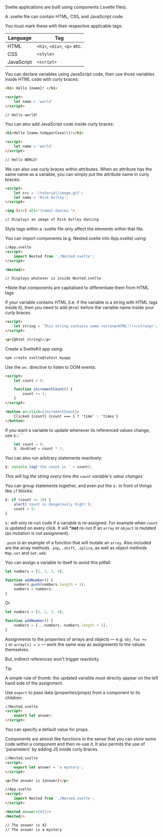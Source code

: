 
Svelte applications are built using components (.svelte files).

A .svelte file can contain HTML, CSS, and JavaScript code.

You must mark these with their respective applicable tags:

| Language | Tag                         |
| -------- | --------------------------- |
| HTML     | `<h1>`, `<div>`, `<p>` etc. |
| CSS      |             `<style>`                |
| JavaScript         |       `<script>`                      |

You can declare variables using JavaScript code, then use those variables inside HTML code with curly braces:

```html
<h1> Hello {name}! </h1>

<script>
	let name = 'world'
</script>

// Hello world!
```

You can also add JavaScript code inside curly braces:

```html
<h1>Hello {name.toUpperCase()}!</h1>

<script>
	let name = 'world'
</script>

// Hello WORLD!
```

We can also use curly braces within attributes. When an attribute has the same name as a variable, you can simply put the attribute name in curly braces:

```html
<script>
	let src = '/tutorial/image.gif';
	let name = 'Rick Astley';
</script>

<img {src} alt="{name} dances.">

// Displays an image of Rick Astley dancing
```

Style tags within a .svelte file only affect the elements within that file.

You can import components (e.g. Nested.svelte into App.svelte) using:

```html
//App.svelte
<script>
	import Nested from './Nested.svelte';
</script>

<Nested/>

// Displays whatever is inside Nested.svelte
```

*Note that components are capitalised to differentiate them from HTML tags

If your variable contains HTML (i.e. if the variable is a string with HTML tags inside it), then you need to add `@html` before the variable name inside your curly braces.

```html
<script>
	let string = `This string contains some <strong>HTML!!!</strong>`;
</script>

<p>{@html string}</p>
```

Create a SvelteKit app using:
```bash
npm create svelte@latest myapp
```

Use the `on:` directive to listen to DOM events:

```html
<script>
	let count = 0;

	function incrementCount() {
		count += 1;
	}
</script>

<button on:click={incrementCount}>
	Clicked {count} {count === 1 ? 'time' : 'times'}
</button>
```

If you want a variable to update whenever its referenced values change, use `$:`:
``
```js
	let count = 0;
	$: doubled = count * 2;
```

You can also run arbitrary statements reactively:

```js
$: console.log('the count is ' + count);
```

*This will log the string every time the `count` variable's value changes*

You can group statements together, and even put the  `$:` in front of things like `if` blocks:

```js
$: if (count >= 10) {
	alert('count is dangerously high!');
	count = 9;
}
```

`$:` will only re-run code if a variable is re-assigned. For example when `count` is updated on every click. It will ***not** re-run if an `array` or `object` is mutated (as mutation is not assignment).

`.push` is an example of a function that will mutate an `array`. Also included are the array methods `.pop`, `.shift`, `.splice`, as well as object methods `Map.set` and `Set.add`.

You can assign a variable to itself to avoid this pitfall:

```js
let numbers = [1, 2, 3, 4];

function addNumber() {
	numbers.push(numbers.length + 1);
	numbers = numbers;
}
```

Or 

```js
let numbers = [1, 2, 3, 4];

function addNumber() {
	numbers = [...numbers, numbers.length + 1];
}
```

Assignments to the *properties* of arrays and objects — e.g. `obj.foo += 1` or `array[i] = x` — work the same way as assignments to the values themselves.

But, indirect references won't trigger reactivity.

>[!tip]
>A simple rule of thumb: the updated variable must directly appear on the left hand side of the assignment.

Use `export` to pass data (properties/props) from a component to its children:

```html
//Nested.svelte
<script>
	export let answer;
</script>
```

You can specify a default value for props.

Components are almost like functions in the sense that you can store some code within a component and then re-use it. It also permits the use of 'parameters' by adding JS inside curly braces.

```html
//Nested.svelte
<script>
	export let answer = 'a mystery';
</script>

<p>The answer is {answer}</p>
```

```html
//App.svelte
<script>
	import Nested from './Nested.svelte';
</script>

<Nested answer={42}/>
<Nested/>

// The answer is 42
// The answer is a mystery
```
